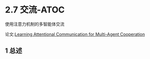 # 2.7 交流-ATOC

使用注意力机制的多智能体交流

论文:[Learning Attentional Communication for Multi-Agent Cooperation](http://papers.nips.cc/paper/7956-learning-attentional-communication-for-multi-agent-cooperation.pdf)


## 1 总述

